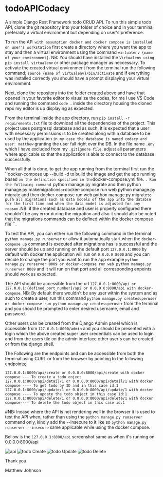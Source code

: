 
# todoAPICodacy
A simple Django Rest Framework todo CRUD API. To run this simple todo API, clone the git repository into your folder of choice and in your terminal preferably a virtual environment but depending on user's preference. 

To run the API ```with assumption docker and docker compose is installed on user's workstation``` first create a directory where you want the app to stay and then a virtual environment using the command ```virtualenv {name of your environment}```. NB: You should have installed the ```Virtualenv using pip install virtualenv``` or other package manager as neccessary. To activate the created virtual environment from the terminal run the following command;
```source {name of virtualenv}/bin/activate``` and if everything was installed correctly you should have a prompt displaying your virtual environment.

Next, clone the repository into the folder created above and have that opened in your favorite editor to visualize the codes, for me I use VS Code and running the command ```code .``` inside the directory housing the cloned repo my editor is up displaying as expected.

From the terminal inside the app directory, run ```pip install -r requirements.txt``` file to download all the dependencies of the project. This project uses postgresql database and as such, it is expected that a user with necessary permissions is to be created along with a database to be used by the application ```in my case the database is named codacy and user: matthew``` granting the user full right over the DB. In the file name ```.env``` which I have excluded from my ```.gitignore file```, adjust all parameters where applicable so that the application is able to connect to the database successfully.
 
When all that is done, to get the app running from the terminal first run the ``docker-compose up --build -d to build the image and get the app running based ``` on the definition specified in the ```docker-compose.yml file. ```. Run the following command ```python manage.py migrate and then python manage.py makemigrations``` or ```docker-compose run web python manage.py migrate and then docker-compose run web python manage.py migrate``` to push all migrations such as data models of the app into the databse for the first time and when the data model is adjusted for any reason. ```NB: if the created database and user is properly configured there shouldn't be any error during the migration and also it should also be noted that the migrations commands can be defined within the docker compose file```.

To test the API, you can either run the following command in the terminal ```python manage.py runserver``` or allow it automatically start when the ```docker-compose up``` command is executed after migrations has is successful and the server should be up and running on the default port ```127.0.0.1:8000``` by default with docker the application will run on ```0.0.0.0:8000``` and you can decide to change the port you want to run the app example ```python manage.py runserver 8009 or docker-compose run web python manage.py runserver 8009``` and it will run on that port and all corresponding enpoints should work as expected. 

The API should be accessible from the url ```127.0.0.1:8000/api or 127.0.0.1:{defined_port_number}/api or 0.0.0.0:8000/api with docker-compose```. NB: By default there wouldn't be any user within the system and as such to create a user, run this command ```python manage.py createsuperuser or docker-compose run python manage.py createsuperuser``` from the terminal and you should be prompted to enter desired username, email and password.

Other users can be created from the Django Admin panel which is accessible from ```127.0.0.1:8000/admin``` and you should be presented with a login which the above created super user credentials can be used to login and from the users tile on the admin interface other user's can be created or from the django shell.

The Following are the endpoints and can be accessible from both the terminal using CURL or from the browser by pointing to the following endpoints;

```127.0.0.1:8000/api or 0.0.0.0:8000/api with docker-compose ---- List all todo object
127.0.0.1:8000/api/create or 0.0.0.0:8000/api/create with docker compose --- To create a todo onject
127.0.0.1:8000/api/detail/1 or 0.0.0.0:8000/api/detail/1 with docker compose ---- To get todo by ID and in this case id:1
127.0.0.1:8000/api/update/1 or 0.0.0.0:8000/api/update/1 with docker compose ---- To update the todo object in this case id:1
127.0.0.1:8000/api/delete/1 or 0.0.0.0:8000/api/delete/1 with docker compose---- To delete the todo object in this case id:1
```

#NB: Incase where the API is not rendering well in the browser it is used to test the API when, rather than using the ```python manage.py runserver``` command only, kindly add the --insecure to it like so ```python manage.py runserver --insecure``` same applicable while using the docker compose.

Bellow is the ```127.0.0.1:8000/api``` screenshot same as when it's running on 0.0.0.0:8000/api

![api](https://user-images.githubusercontent.com/19800135/130051743-d16c8722-e558-44aa-afa1-e4619c83978f.png)
![todo Create](https://user-images.githubusercontent.com/19800135/130327811-817f6641-b7c9-47ed-a885-d4b1260bc778.png)
![todo Update](https://user-images.githubusercontent.com/19800135/130327823-229b4804-d78d-44d2-b57a-f471af3dd886.png)
![todo Delete](https://user-images.githubusercontent.com/19800135/130327828-374b450e-acb8-402b-b081-da843e749a00.png)




Thank you

Matthew Johnson



